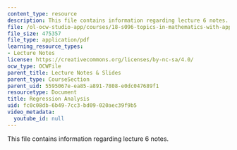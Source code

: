 ```yaml
---
content_type: resource
description: This file contains information regarding lecture 6 notes.
file: /ol-ocw-studio-app/courses/18-s096-topics-in-mathematics-with-applications-in-finance-fall-2013/fc0c08db6b497cc3bd09020aec39f9b5_MIT18_S096F13_lecnote6.pdf
file_size: 475357
file_type: application/pdf
learning_resource_types:
- Lecture Notes
license: https://creativecommons.org/licenses/by-nc-sa/4.0/
ocw_type: OCWFile
parent_title: Lecture Notes & Slides
parent_type: CourseSection
parent_uid: 5595067e-ea85-a891-7808-e0dc047689f1
resourcetype: Document
title: Regression Analysis
uid: fc0c08db-6b49-7cc3-bd09-020aec39f9b5
video_metadata:
  youtube_id: null
---
```

This file contains information regarding lecture 6 notes.